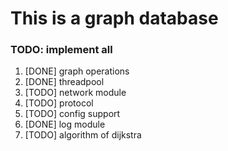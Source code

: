 # This is a graph database
### TODO: implement all

1. [DONE] graph operations
2. [DONE] threadpool
3. [TODO] network module
4. [TODO] protocol
5. [TODO] config support
6. [DONE] log module
7. [TODO] algorithm of dijkstra
